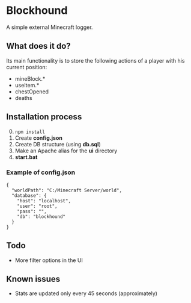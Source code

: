 # Blockhound

A simple external Minecraft logger.

## What does it do?
Its main functionality is to store the following actions of a player with his current position:
- mineBlock.*
- useItem.*
- chestOpened
- deaths

## Installation process
0. `npm install`
0. Create **config.json**
0. Create DB structure (using **db.sql**)
0. Make an Apache alias for the **ui** directory
0. **start.bat**

### Example of config.json
```
{
  "worldPath": "C:/Minecraft Server/world",
  "database": {
    "host": "localhost",
    "user": "root",
    "pass": "",
    "db": "blockhound"
  }
}
```

## Todo
- More filter options in the UI

## Known issues
- Stats are updated only every 45 seconds (approximately)
